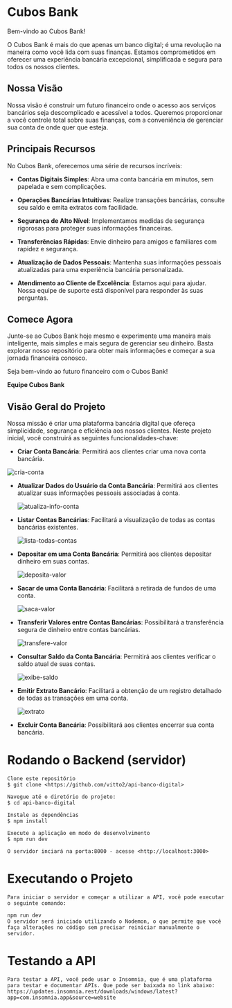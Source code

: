 
# Cubos Bank

Bem-vindo ao Cubos Bank!

O Cubos Bank é mais do que apenas um banco digital; é uma revolução na maneira como você lida com suas finanças. Estamos comprometidos em oferecer uma experiência bancária excepcional, simplificada e segura para todos os nossos clientes.

## Nossa Visão

Nossa visão é construir um futuro financeiro onde o acesso aos serviços bancários seja descomplicado e acessível a todos. Queremos proporcionar a você controle total sobre suas finanças, com a conveniência de gerenciar sua conta de onde quer que esteja.

## Principais Recursos

No Cubos Bank, oferecemos uma série de recursos incríveis:

- **Contas Digitais Simples**: Abra uma conta bancária em minutos, sem papelada e sem complicações.

- **Operações Bancárias Intuitivas**: Realize transações bancárias, consulte seu saldo e emita extratos com facilidade.

- **Segurança de Alto Nível**: Implementamos medidas de segurança rigorosas para proteger suas informações financeiras.

- **Transferências Rápidas**: Envie dinheiro para amigos e familiares com rapidez e segurança.

- **Atualização de Dados Pessoais**: Mantenha suas informações pessoais atualizadas para uma experiência bancária personalizada.

- **Atendimento ao Cliente de Excelência**: Estamos aqui para ajudar. Nossa equipe de suporte está disponível para responder às suas perguntas.

## Comece Agora

Junte-se ao Cubos Bank hoje mesmo e experimente uma maneira mais inteligente, mais simples e mais segura de gerenciar seu dinheiro. Basta explorar nosso repositório para obter mais informações e começar a sua jornada financeira conosco.

Seja bem-vindo ao futuro financeiro com o Cubos Bank!

**Equipe Cubos Bank**


## Visão Geral do Projeto

Nossa missão é criar uma plataforma bancária digital que ofereça simplicidade, segurança e eficiência aos nossos clientes. Neste projeto inicial, você construirá as seguintes funcionalidades-chave:

- **Criar Conta Bancária**: Permitirá aos clientes criar uma nova conta bancária.
  
 ![cria-conta](https://github.com/vitto2/api-banco-digital/assets/47305804/8fee3c17-c6b5-4da2-a801-6bbaf3026d9e)


- **Atualizar Dados do Usuário da Conta Bancária**: Permitirá aos clientes atualizar suas informações pessoais associadas à conta.

  ![atualiza-info-conta](https://github.com/vitto2/api-banco-digital/assets/47305804/3de5a600-3361-4e69-aa84-d9796c447dd4)

  

- **Listar Contas Bancárias**: Facilitará a visualização de todas as contas bancárias existentes.
  
  ![lista-todas-contas](https://github.com/vitto2/api-banco-digital/assets/47305804/6de96831-dca1-48e2-a94f-ab1793ea22f7)


- **Depositar em uma Conta Bancária**: Permitirá aos clientes depositar dinheiro em suas contas.
  
  ![deposita-valor](https://github.com/vitto2/api-banco-digital/assets/47305804/d97b0542-048e-4f70-bb26-c9b6130b2522)


- **Sacar de uma Conta Bancária**: Facilitará a retirada de fundos de uma conta.

  ![saca-valor](https://github.com/vitto2/api-banco-digital/assets/47305804/c4c67d40-b2e4-4ec3-b403-3895b1c51525)

 
- **Transferir Valores entre Contas Bancárias**: Possibilitará a transferência segura de dinheiro entre contas bancárias.
  
  ![transfere-valor](https://github.com/vitto2/api-banco-digital/assets/47305804/bd6cdeed-9f3e-46b1-857e-967d33480d4f)


- **Consultar Saldo da Conta Bancária**: Permitirá aos clientes verificar o saldo atual de suas contas.

  ![exibe-saldo](https://github.com/vitto2/api-banco-digital/assets/47305804/b337561e-283d-427f-bb06-d781d8797ca4)


- **Emitir Extrato Bancário**: Facilitará a obtenção de um registro detalhado de todas as transações em uma conta.
  
  ![extrato](https://github.com/vitto2/api-banco-digital/assets/47305804/62f1a3db-e9ba-4fab-9e9e-89ebb6cc9cab)


- **Excluir Conta Bancária**: Possibilitará aos clientes encerrar sua conta bancária.
# Rodando o Backend (servidor)

    Clone este repositório
    $ git clone <https://github.com/vitto2/api-banco-digital>

    Navegue até o diretório do projeto:
    $ cd api-banco-digital

    Instale as dependências
    $ npm install

    Execute a aplicação em modo de desenvolvimento
    $ npm run dev

    O servidor inciará na porta:8000 - acesse <http://localhost:3000>

# Executando o Projeto
    Para iniciar o servidor e começar a utilizar a API, você pode executar o seguinte comando:

    npm run dev
    O servidor será iniciado utilizando o Nodemon, o que permite que você faça alterações no código sem precisar reiniciar manualmente o servidor.



# Testando a API
    Para testar a API, você pode usar o Insomnia, que é uma plataforma para testar e documentar APIs. Que pode ser baixada no link abaixo: 
    https://updates.insomnia.rest/downloads/windows/latest?app=com.insomnia.app&source=website 
    



